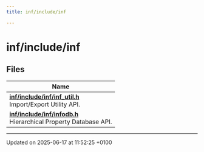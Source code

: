 ```yaml
---
title: inf/include/inf

---
```


# inf/include/inf



## Files

| Name           |
| -------------- |
| **[inf/include/inf/inf_util.h](inf__util_8h.md#file-inf-util.h)** <br>Import/Export Utility API.  |
| **[inf/include/inf/infodb.h](infodb_8h.md#file-infodb.h)** <br>Hierarchical Property Database API.  |






-------------------------------

Updated on 2025-06-17 at 11:52:25 +0100
